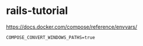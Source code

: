 # rails-tutorial

https://docs.docker.com/compose/reference/envvars/

`COMPOSE_CONVERT_WINDOWS_PATHS=true`
